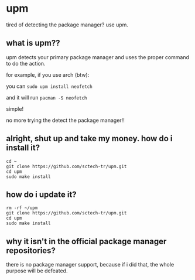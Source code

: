 # upm
tired of detecting the package manager? use upm.
## what is upm??
upm detects your primary package manager and uses the proper command to do the action.

for example, if you use arch (btw):

you can ```sudo upm install neofetch```

and it will run ```pacman -S neofetch```

simple!

no more trying the detect the package manager!!
## alright, shut up and take my money. how do i install it?
```
cd ~
git clone https://github.com/sctech-tr/upm.git
cd upm
sudo make install
```
## how do i update it?
```
rm -rf ~/upm
git clone https://github.com/sctech-tr/upm.git
cd upm
sudo make install
```
## why it isn't in the official package manager repositories?
there is no package manager support, because if i did that, the whole purpose will be defeated.
